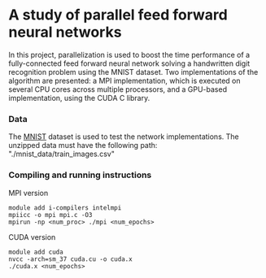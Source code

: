 # A study of parallel feed forward neural networks

In this project, parallelization is used to boost the time performance of a fully-connected feed forward neural network solving a handwritten digit recognition problem using the MNIST dataset. Two implementations of the algorithm are presented: a MPI implementation, which is executed on several CPU cores across multiple processors, and a GPU-based implementation, using the CUDA C library.

### Data

The [MNIST](http://yann.lecun.com/exdb/mnist/) dataset is used to test the network implementations. The unzipped data must have the following path: "./mnist_data/train_images.csv"

### Compiling and running instructions

MPI version
```
module add i-compilers intelmpi
mpiicc -o mpi mpi.c -O3
mpirun -np <num_proc> ./mpi <num_epochs>
```

CUDA version
```
module add cuda
nvcc -arch=sm_37 cuda.cu -o cuda.x
./cuda.x <num_epochs>
```

